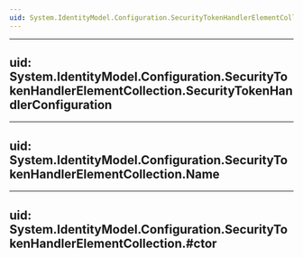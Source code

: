 ```yaml
---
uid: System.IdentityModel.Configuration.SecurityTokenHandlerElementCollection
---
```


---
uid: System.IdentityModel.Configuration.SecurityTokenHandlerElementCollection.SecurityTokenHandlerConfiguration
---

---
uid: System.IdentityModel.Configuration.SecurityTokenHandlerElementCollection.Name
---

---
uid: System.IdentityModel.Configuration.SecurityTokenHandlerElementCollection.#ctor
---
